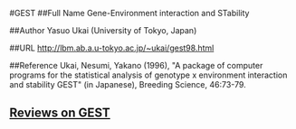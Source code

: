 #GEST
##Full Name
Gene-Environment interaction and STability

##Author
Yasuo Ukai (University of Tokyo, Japan)

##URL
http://lbm.ab.a.u-tokyo.ac.jp/~ukai/gest98.html

##Reference
Ukai, Nesumi, Yakano (1996), "A package of computer programs for the statistical analysis of genotype x environment interaction and stability GEST" (in Japanese), Breeding Science, 46:73-79.


## [Reviews on GEST](https://github.com/gaow/genetic-analysis-software/issues/173)